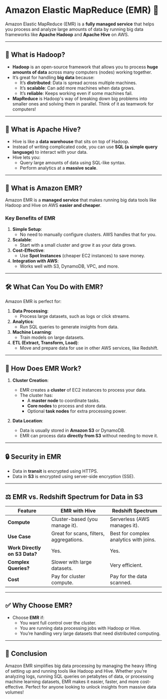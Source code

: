 # Amazon Elastic MapReduce (EMR) 🚀

Amazon Elastic MapReduce (EMR) is a **fully managed service** that helps you process and analyze large amounts of data by running big data frameworks like **Apache Hadoop** and **Apache Hive** on AWS.

---

## 🌟 **What is Hadoop?**

- **Hadoop** is an open-source framework that allows you to process **huge amounts of data** across many computers (nodes) working together.
- It’s great for handling **big data** because:
  - It’s **distributed**: Data is spread across multiple machines.
  - It’s **scalable**: Can add more machines when data grows.
  - It’s **reliable**: Keeps working even if some machines fail.
- **MapReduce** is Hadoop's way of breaking down big problems into smaller ones and solving them in parallel. Think of it as teamwork for computers!

---

## 🏢 **What is Apache Hive?**

- Hive is like a **data warehouse** that sits on top of Hadoop.
- Instead of writing complicated code, you can use **SQL (a simple query language)** to interact with your data.
- Hive lets you:
  - Query large amounts of data using SQL-like syntax.
  - Perform analytics at a **massive scale**.

---

## 🔑 **What is Amazon EMR?**

Amazon EMR is a **managed service** that makes running big data tools like Hadoop and Hive on AWS **easier and cheaper**.

### Key Benefits of EMR

1. **Simple Setup**:
   - No need to manually configure clusters. AWS handles that for you.
2. **Scalable**:
   - Start with a small cluster and grow it as your data grows.
3. **Cost-Effective**:
   - Use **Spot Instances** (cheaper EC2 instances) to save money.
4. **Integration with AWS**:
   - Works well with S3, DynamoDB, VPC, and more.

---

## 🛠️ **What Can You Do with EMR?**

Amazon EMR is perfect for:

1. **Data Processing**:
   - Process large datasets, such as logs or click streams.
2. **Analytics**:
   - Run SQL queries to generate insights from data.
3. **Machine Learning**:
   - Train models on large datasets.
4. **ETL (Extract, Transform, Load)**:
   - Move and prepare data for use in other AWS services, like Redshift.

---

## 🔄 **How Does EMR Work?**

1. **Cluster Creation**:

   - EMR creates a **cluster** of EC2 instances to process your data.
   - The cluster has:
     - A **master node** to coordinate tasks.
     - **Core nodes** to process and store data.
     - Optional **task nodes** for extra processing power.

2. **Data Location**:
   - Data is usually stored in **Amazon S3** or DynamoDB.
   - EMR can process data **directly from S3** without needing to move it.

---

## 🔒 **Security in EMR**

- Data in **transit** is encrypted using HTTPS.
- Data in **S3** is encrypted using server-side encryption (SSE).

---

## ⚖️ **EMR vs. Redshift Spectrum for Data in S3**

| Feature                       | **EMR with Hive**                       | **Redshift Spectrum**                  |
| ----------------------------- | --------------------------------------- | -------------------------------------- |
| **Compute**                   | Cluster-based (you manage it).          | Serverless (AWS manages it).           |
| **Use Case**                  | Great for scans, filters, aggregations. | Best for complex analytics with joins. |
| **Work Directly on S3 Data?** | Yes.                                    | Yes.                                   |
| **Complex Queries?**          | Slower with large datasets.             | Very efficient.                        |
| **Cost**                      | Pay for cluster compute.                | Pay for the data scanned.              |

---

## ✅ **Why Choose EMR?**

- Choose **EMR** if:
  - You want full control over the cluster.
  - You are running data processing jobs with Hadoop or Hive.
  - You’re handling very large datasets that need distributed computing.

---

## 🧠 **Conclusion**

Amazon EMR simplifies big data processing by managing the heavy lifting of setting up and running tools like Hadoop and Hive. Whether you’re analyzing logs, running SQL queries on petabytes of data, or processing machine learning datasets, EMR makes it easier, faster, and more cost-effective. Perfect for anyone looking to unlock insights from massive data volumes!
